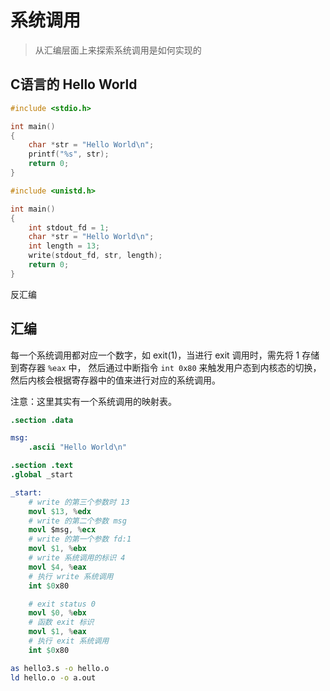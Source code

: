 # 系统调用

> 从汇编层面上来探索系统调用是如何实现的

## C语言的 Hello World

``` c
#include <stdio.h>

int main()
{
    char *str = "Hello World\n";
    printf("%s", str);
    return 0;
}
```

``` c
#include <unistd.h>

int main()
{
    int stdout_fd = 1;
    char *str = "Hello World\n";
    int length = 13;
    write(stdout_fd, str, length);
    return 0;
}
```

反汇编

## 汇编

每一个系统调用都对应一个数字，如 exit(1)，当进行 exit 调用时，需先将 1 存储到寄存器 `%eax` 中，
然后通过中断指令 `int 0x80` 来触发用户态到内核态的切换，然后内核会根据寄存器中的值来进行对应的系统调用。

注意：这里其实有一个系统调用的映射表。

``` s
.section .data

msg:
    .ascii "Hello World\n"

.section .text
.global _start

_start:
    # write 的第三个参数时 13
    movl $13, %edx
    # write 的第二个参数 msg
    movl $msg, %ecx
    # write 的第一个参数 fd:1
    movl $1, %ebx
    # write 系统调用的标识 4 
    movl $4, %eax
    # 执行 write 系统调用
    int $0x80

    # exit status 0 
    movl $0, %ebx
    # 函数 exit 标识
    movl $1, %eax
    # 执行 exit 系统调用
    int $0x80
```

``` sh
as hello3.s -o hello.o
ld hello.o -o a.out
```
